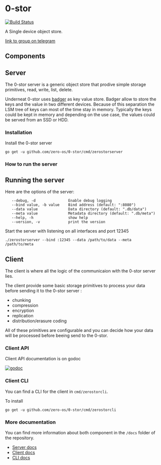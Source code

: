 # 0-stor

[![Build Status](https://travis-ci.org/zero-os/0-stor.svg?branch=master)](https://travis-ci.org/zero-os/0-stor)

A Single device object store.


[link to group on telegram](https://t.me/joinchat/BwOvOw2-K4AN7p9VZckpFw)

## Components

## Server
The 0-stor server is a generic object store that prodive simple storage primitives, read, write, list, delete.

Underneat 0-stor uses [badger](https://github.com/dgraph-io/badger) as key value store. Badger allow to store the keys and the value in two different devices. Because of this separation the LSM tree of keys can most of the time stay in memory. Typically the keys could be kept in memory and depending on the use case, the values could be served from an SSD or HDD.

### Installation

Install the 0-stor server
```
go get -u github.com/zero-os/0-stor/cmd/zerostorserver
```

### How to run the server

## Running the server
Here are the options of the server:
```
   --debug, -d               Enable debug logging
   --bind value, -b value    Bind address (default: ":8080")
   --data value              Data directory (default: ".db/data")
   --meta value              Metadata directory (default: ".db/meta")
   --help, -h                show help
   --version, -v             print the version

```

Start the server with listening on all interfaces and port 12345
```shell
./zerostorserver --bind :12345 --data /path/to/data --meta /path/to/meta
```
## Client

The client is where all the logic of the communicaion with the 0-stor server lies.

The client provide some basic storage primitives to process your data before sending it to the 0-stor server :
- chunking
- compression
- encryption
- replication
- distribution/erasure coding

All of these primitives are configurable and you can decide how your data will be processed before beeing send to the 0-stor.

### Client API
Client API documentation is on godoc

[![godoc](https://godoc.org/github.com/zero-os/0-stor/client?status.svg)](https://godoc.org/github.com/zero-os/0-stor/client)

### Client CLI
You can find a CLI for the client in `cmd/zerostorcli`.

To install
```
go get -u github.com/zero-os/0-stor/cmd/zerostorcli
```


### More documentation

You can find more information about both component in the `/docs` folder of the repository.

* [Server docs](docs/README.md)
* [Client docs](client/README.md)
* [CLI docs](cmd/zerostorcli/README.md)
